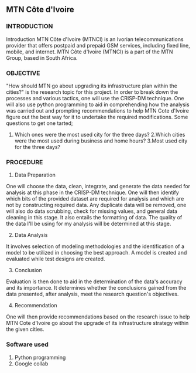 ## MTN Côte d'Ivoire

### INTRODUCTION
Introduction
MTN Côte d'Ivoire (MTNCI) is an Ivorian telecommunications provider that offers postpaid and prepaid GSM services, including fixed line, mobile, and internet. MTN Côte d'Ivoire (MTNCI) is a part of the MTN Group, based in South Africa.

### OBJECTIVE
"How should MTN go about upgrading its infrastructure plan within the cities?" is the research topic for this project. In order to break down the processes and various tactics, one will use the CRISP-DM technique. One will also use python programming to aid in comprehending how the analysis was carried out and prompting recommendations to help MTN Cote d'Ivoire  figure out the best way for it to undertake the required modifications. Some questions to get one tarted;

1. Which ones were the most used city for the three days?
2.Which cities were the most used during business and home hours?
3.Most used city for the three days?

### PROCEDURE
1. Data Preparation

One will choose the data, clean, integrate, and generate the data needed for analysis at this phase in the CRISP-DM technique. One will then identify which bits of the provided dataset are required for analysis and which are not by constructing required data. Any duplicate data will be removed, one will also do data scrubbing, check for missing values, and general data cleaning in this stage. It also entails the formatting of data. The quality of the data I'll be using for my analysis will be determined at this stage.

2. Data Analysis

It involves selection of modeling methodologies and the identification of a model to be utilized in choosing the best approach. A model is created and evaluated while test designs are created.

3. Conclusion

Evaluation is then done to aid in the determination of the data's accuracy and its importance. It determines whether the conclusions gained from the data presented, after analysis, meet the research question's objectives.

4. Recommendation

One will then provide recommendations based on the research issue to help MTN Cote d'Ivoire go about the upgrade of its infrastructure strategy within the given cities.

### Software used
1. Python programming
2. Google collab
